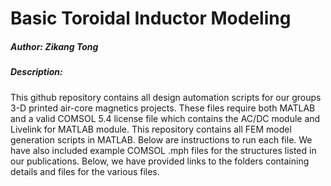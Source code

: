 # Basic Toroidal Inductor Modeling

##### Author: Zikang Tong
##### Description:
This github repository contains all design automation scripts for our groups 3-D printed air-core magnetics projects. These files require both MATLAB and a valid COMSOL 5.4 license file which contains the AC/DC module and Livelink for MATLAB module. This repository contains all FEM model generation scripts in MATLAB. Below are instructions to run each file. We have also included example COMSOL .mph files for the structures listed in our publications. Below, we have provided links to the folders containing details and files for the various files. 

